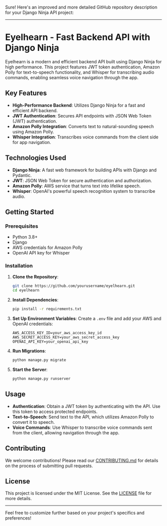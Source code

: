 Sure! Here's an improved and more detailed GitHub repository description for your Django Ninja API project:

---

# Eyelhearn - Fast Backend API with Django Ninja

Eyelhearn is a modern and efficient backend API built using Django Ninja for high performance. This project features JWT token authentication, Amazon Polly for text-to-speech functionality, and Whisper for transcribing audio commands, enabling seamless voice navigation through the app.

## Key Features

- **High-Performance Backend**: Utilizes Django Ninja for a fast and efficient API backend.
- **JWT Authentication**: Secures API endpoints with JSON Web Token (JWT) authentication.
- **Amazon Polly Integration**: Converts text to natural-sounding speech using Amazon Polly.
- **Whisper Integration**: Transcribes voice commands from the client side for app navigation.

## Technologies Used

- **Django Ninja**: A fast web framework for building APIs with Django and Pydantic.
- **JWT**: JSON Web Token for secure authentication and authorization.
- **Amazon Polly**: AWS service that turns text into lifelike speech.
- **Whisper**: OpenAI's powerful speech recognition system to transcribe audio.

## Getting Started

### Prerequisites

- Python 3.8+
- Django
- AWS credentials for Amazon Polly
- OpenAI API key for Whisper

### Installation

1. **Clone the Repository**:
    ```bash
    git clone https://github.com/yourusername/eyelhearn.git
    cd eyelhearn
    ```

2. **Install Dependencies**:
    ```bash
    pip install -r requirements.txt
    ```

3. **Set Up Environment Variables**:
    Create a `.env` file and add your AWS and OpenAI credentials:
    ```env
    AWS_ACCESS_KEY_ID=your_aws_access_key_id
    AWS_SECRET_ACCESS_KEY=your_aws_secret_access_key
    OPENAI_API_KEY=your_openai_api_key
    ```

4. **Run Migrations**:
    ```bash
    python manage.py migrate
    ```

5. **Start the Server**:
    ```bash
    python manage.py runserver
    ```

## Usage

- **Authentication**: Obtain a JWT token by authenticating with the API. Use this token to access protected endpoints.
- **Text-to-Speech**: Send text to the API, which utilizes Amazon Polly to convert it to speech.
- **Voice Commands**: Use Whisper to transcribe voice commands sent from the client, allowing navigation through the app.

## Contributing

We welcome contributions! Please read our [CONTRIBUTING.md](CONTRIBUTING.md) for details on the process of submitting pull requests.

## License

This project is licensed under the MIT License. See the [LICENSE](LICENSE) file for more details.

---

Feel free to customize further based on your project's specifics and preferences!
